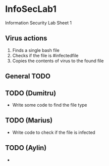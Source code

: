 # InfoSecLab1
Information Security Lab Sheet 1

## Virus actions
1. Finds a single bash file
2. Checks if the file is #infectedfile
3. Copies the contents of virus to the found file

## General TODO

## TODO (Dumitru)
- Write some code to find the file type

## TODO (Marius)
- Write code to check if the file is infected

## TODO (Aylin)
-